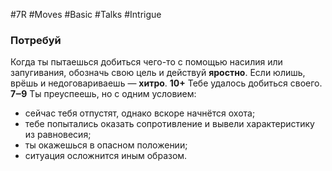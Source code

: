 #7R #Moves #Basic #Talks #Intrigue 
### Потребуй

Когда ты пытаешься добиться чего-то с помощью насилия или запугивания, обозначь свою цель и действуй **яростно**. 
Если юлишь, врёшь и недоговариваешь — **хитро**. 
**10+** Тебе удалось добиться своего. 
**7‒9** Ты преуспеешь, но с одним условием:
- сейчас тебя отпустят, однако вскоре начнётся охота;
- тебе попытались оказать сопротивление и вывели характеристику из равновесия;
- ты окажешься в опасном положении;
- ситуация осложнится иным образом.